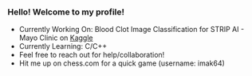 ### Hello! Welcome to my profile!

<!--
**akota64/akota64** is a ✨ _special_ ✨ repository because its `README.md` (this file) appears on your GitHub profile.

Here are some ideas to get you started:

- 🔭 I’m currently working on ...
- 🌱 I’m currently learning ...
- 👯 I’m looking to collaborate on ...
- 🤔 I’m looking for help with ...
- 💬 Ask me about ...
- 📫 How to reach me: ...
- 😄 Pronouns: ...
- ⚡ Fun fact: ...
-->

- Currently Working On: Blood Clot Image Classification for STRIP AI - Mayo Clinic on [Kaggle](https://www.kaggle.com/competitions/mayo-clinic-strip-ai/data)
- Currently Learning: C/C++
- Feel free to reach out for help/collaboration!
- Hit me up on chess.com for a quick game (username: imak64)
